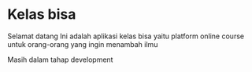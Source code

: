 # Kelas bisa
Selamat datang
Ini adalah aplikasi kelas bisa yaitu platform online course untuk orang-orang yang ingin menambah ilmu

Masih dalam tahap development